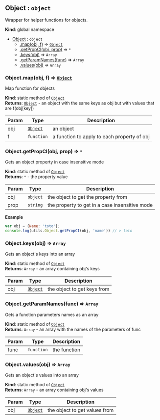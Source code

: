 <a name="Object"></a>
## Object : <code>object</code>
Wrapper for helper functions for objects.

**Kind**: global namespace  

* [Object](#Object) : <code>object</code>
  * [.map(obj, f)](#Object.map) ⇒ <code>[Object](#Object)</code>
  * [.getPropCI(obj, prop)](#Object.getPropCI) ⇒ <code>\*</code>
  * [.keys(obj)](#Object.keys) ⇒ <code>Array</code>
  * [.getParamNames(func)](#Object.getParamNames) ⇒ <code>Array</code>
  * [.values(obj)](#Object.values) ⇒ <code>Array</code>

<a name="Object.map"></a>
### Object.map(obj, f) ⇒ <code>[Object](#Object)</code>
Map function for objects

**Kind**: static method of <code>[Object](#Object)</code>  
**Returns**: <code>[Object](#Object)</code> - an object with the same keys as obj but with values that are f(obj[key])  

| Param | Type | Description |
| --- | --- | --- |
| obj | <code>[Object](#Object)</code> | an object |
| f | <code>function</code> | a function to apply to each property of obj |

<a name="Object.getPropCI"></a>
### Object.getPropCI(obj, prop) ⇒ <code>\*</code>
Gets an object property in case insensitive mode

**Kind**: static method of <code>[Object](#Object)</code>  
**Returns**: <code>\*</code> - the property value  

| Param | Type | Description |
| --- | --- | --- |
| obj | <code>object</code> | the object to get the property from |
| prop | <code>string</code> | the property to get in a case insensitive mode |

**Example**  
```javascriptvar obj = {Name: 'toto'};console.log(utils.Object.getPropCI(obj, 'name')) // > toto```
<a name="Object.keys"></a>
### Object.keys(obj) ⇒ <code>Array</code>
Gets an object's keys into an array

**Kind**: static method of <code>[Object](#Object)</code>  
**Returns**: <code>Array</code> - an array containing obj's keys  

| Param | Type | Description |
| --- | --- | --- |
| obj | <code>[Object](#Object)</code> | the object to get keys from |

<a name="Object.getParamNames"></a>
### Object.getParamNames(func) ⇒ <code>Array</code>
Gets a function parameters names as an array

**Kind**: static method of <code>[Object](#Object)</code>  
**Returns**: <code>Array</code> - an array with the names of the parameters of func  

| Param | Type | Description |
| --- | --- | --- |
| func | <code>function</code> | the function |

<a name="Object.values"></a>
### Object.values(obj) ⇒ <code>Array</code>
Gets an object's values into an array

**Kind**: static method of <code>[Object](#Object)</code>  
**Returns**: <code>Array</code> - an array containing obj's values  

| Param | Type | Description |
| --- | --- | --- |
| obj | <code>[Object](#Object)</code> | the object to get values from |

